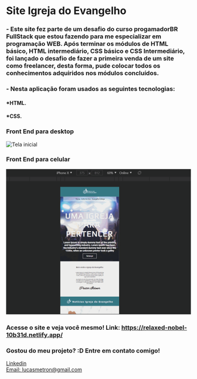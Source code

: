 # Site Igreja do Evangelho

### - Este site fez parte de um desafio do curso progamadorBR FullStack que estou fazendo para me especializar em programação WEB. Após terminar os módulos de HTML básico, HTML intermediário, CSS básico e CSS Intermediário, foi lançado o desafio de fazer a primeira venda de um site como freelancer, desta forma, pude colocar todos os conhecimentos adquiridos nos módulos concluídos. 

### - Nesta aplicação foram usados as seguintes tecnologias:

#### *HTML.
#### *CSS.

### Front End para desktop
![Tela inicial](gifs/desktop.gif)

### Front End para celular
![mailchimp](gifs/mobile.gif)

### Acesse o site e veja você mesmo! Link: https://relaxed-nobel-10b31d.netlify.app/


### Gostou do meu projeto? :D Entre em contato comigo! 
[Linkedin](https://www.linkedin.com/in/lucas-rosa-058683102/) <br/>
[Email: lucasmetron@gmail.com](mailto:lucasmetron@gmail.com)



